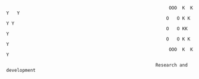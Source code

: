                                                                 OOO  K  K Y   Y
                                                                O   O K K   Y Y 
                                                                O   O KK     Y  
                                                                O   O K K    Y  
                                                                 OOO  K  K   Y  
                                                            
                                                            Research and development
